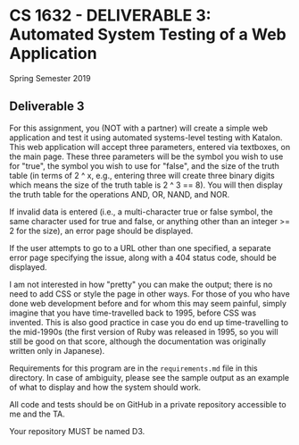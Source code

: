 # CS 1632 - DELIVERABLE 3: Automated System Testing of a Web Application
Spring Semester 2019

## Deliverable 3

For this assignment, you (NOT with a partner) will create a simple web application and test it using automated systems-level testing with Katalon.  This web application will accept three parameters, entered via textboxes, on the main page.  These three parameters will be the symbol you wish to use for "true", the symbol you wish to use for "false", and the size of the truth table (in terms of 2 ^ x, e.g., entering three will create three binary digits which means the size of the truth table is 2 ^ 3 == 8).  You will then display the truth table for the operations AND, OR, NAND, and NOR.

If invalid data is entered (i.e., a multi-character true or false symbol, the same character used for true and false, or anything other than an integer >= 2 for the size), an error page should be displayed.

If the user attempts to go to a URL other than one specified, a separate error page specifying the issue, along with a 404 status code, should be displayed.

I am not interested in how "pretty" you can make the output; there is no need to add CSS or style the page in other ways.  For those of you who have done web development before and for whom this may seem painful, simply imagine that you have time-travelled back to 1995, before CSS was invented.  This is also good practice in case you do end up time-travelling to the mid-1990s (the first version of Ruby was released in 1995, so you will still be good on that score, although the documentation was originally written only in Japanese).

Requirements for this program are in the `requirements.md` file in this directory.  In case of ambiguity, please see the sample output as an example of what to display and how the system should work.

All code and tests should be on GitHub in a private repository accessible to me and the TA.

Your repository MUST be named D3.
